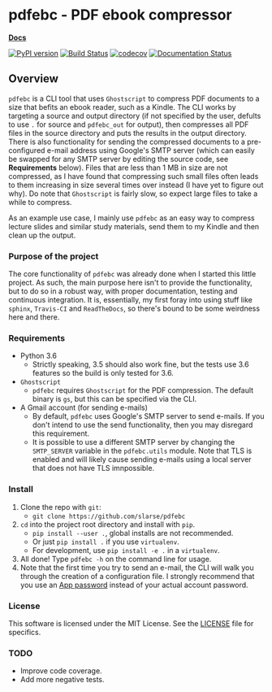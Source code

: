 # pdfebc - PDF ebook compressor

**[Docs](http://pdfebc.readthedocs.io/en/latest/)**

[![PyPI version](https://badge.fury.io/py/pdfebc.svg)](https://badge.fury.io/py/pdfebc)
[![Build Status](https://travis-ci.org/slarse/pdfebc.svg?branch=master)](https://travis-ci.org/slarse/pdfebc)
[![codecov](https://codecov.io/gh/slarse/pdfebc/branch/master/graph/badge.svg)](https://codecov.io/gh/slarse/pdfebc)
[![Documentation Status](https://readthedocs.org/projects/pdfebc/badge/?version=latest)](http://pdfebc.readthedocs.io/en/latest/?badge=latest)


## Overview
`pdfebc` is a CLI tool that uses `Ghostscript` to compress PDF documents to a size that befits 
an ebook reader, such as a Kindle. The CLI works by targeting a source and output directory (if 
not specified by the user, defults to use `.` for source and `pdfebc_out` for output), then 
compresses all PDF files in the source directory and puts the results in the output directory. 
There is also functionality for sending the compressed documents to a pre-configured e-mail 
address using Google's SMTP server (which can easily be swapped for any SMTP server by editing 
the source code, see **Requirements** below). Files that are less than 1 MB in size are not 
compressed, as I have found that compressing such small files often leads to them increasing 
in size several times over instead (I have yet to figure out why). Do note that `Ghostscript` 
is fairly slow, so expect large files to take a while to compress.

As an example use case, I mainly use `pdfebc` as an easy way to compress lecture slides and 
similar study materials, send them to my Kindle and then clean up the output.

### Purpose of the project
The core functionality of `pdfebc` was already done when I started this little project. As 
such, the main purpose here isn't to provide the functionality, but to do so in a robust way, 
with proper documentation, testing and continuous integration. It is, essentially, my first 
foray into using stuff like `sphinx`, `Travis-CI` and `ReadTheDocs`, so there's bound to be 
some weirdness here and there.

### Requirements
* Python 3.6
    - Strictly speaking, 3.5 should also work fine, but the tests use 3.6 features so the
    build is only tested for 3.6.
* `Ghostscript`
    - `pdfebc` requires `Ghostscript` for the PDF compression. The default binary is `gs`,
    but this can be specified via the CLI.
* A Gmail account (for sending e-mails)
    - By default, `pdfebc` uses Google's SMTP server to send e-mails. If you don't intend
    to use the send functionality, then you may disregard this requirement.
    - It is possible to use a different SMTP server by changing the `SMTP_SERVER` variable in the
    `pdfebc.utils` module. Note that TLS is enabled and will likely cause sending e-mails
    using a local server that does not have TLS imnpossible.

### Install
1. Clone the repo with `git`:
    - `git clone https://github.com/slarse/pdfebc`
2. `cd` into the project root directory and install with `pip`.
    - `pip install --user .`, global installs are not recommended.
    - Or just `pip install .` if you use `virtualenv`.
    - For development, use `pip install -e .` in a `virtualenv`.
3. All done! Type `pdfebc -h` on the command line for usage.
4. Note that the first time you try to send an e-mail, the CLI will walk you through the creation
of a configuration file. I strongly recommend that you use an 
[App password](https://support.google.com/accounts/answer/185833?hl=en) instead of your
actual account password.

### License
This software is licensed under the MIT License. See the [LICENSE](LICENSE) file for specifics.

### TODO
* Improve code coverage.
* Add more negative tests.
